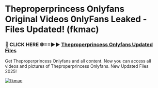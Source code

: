 # Theproperprincess Onlyfans Original Videos 0nlyFans Leaked - Files Updated! (fkmac)

<h3>🔴 CLICK HERE 🌐==►► <a href="https://tinyurl.com/ehrbuxhb" rel="nofollow">Theproperprincess Onlyfans Updated Files</a></h3>

Get Theproperprincess Onlyfans and all content. Now you can access all videos and pictures of Theproperprincess Onlyfans. New Updated Files 2025!

[![fkmac](https://i.imgur.com/lVYEuWS.gif)](https://tinyurl.com/ehrbuxhb)
